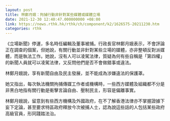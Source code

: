 ```yaml
---
layout: post
title: 林鄭月娥：拘捕行動非針對某些媒體或媒體立場
date: 2021-12-30 12:40:47.000000000 +08:00
link: https://news.rthk.hk/rthk/ch/component/k2/1626575-20211230.htm
categories: rthk
---
```


《立場新聞》停運，多名時任編輯及董事被捕。行政長官林鄭月娥表示，不會評論正在調查的個案，但她說，有關行動並非針對某些立場的媒體，亦非整頓反對派媒體，而是執法工作。她說，沒有人可以凌駕法律，質疑為何有些自稱是「第四權」的新聞人員就可以凌駕法律，又反問他們是否不會做錯事或違法。

林鄭月娥說，享有新聞自由及民主發展，並不能成為涉嫌違法的保護罩。

她又指出，每次執法機關拘捕傳媒工作者或機構時，一些西方媒體及組織都不分是非黑白地指有關行動是衝擊言論自由、壓制民主，形容是偏離事實。

林鄭月娥說，留意到有些西方機構及外國政府，在不了解香港法律亦不掌握證據下妄下定論，甚至要求特區政府釋放今次被捕人士，認為說這些話的人包括某些政府高級官員，形同踐踏法治。
